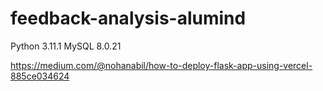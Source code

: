 # feedback-analysis-alumind

Python 3.11.1
MySQL 8.0.21


https://medium.com/@nohanabil/how-to-deploy-flask-app-using-vercel-885ce034624
